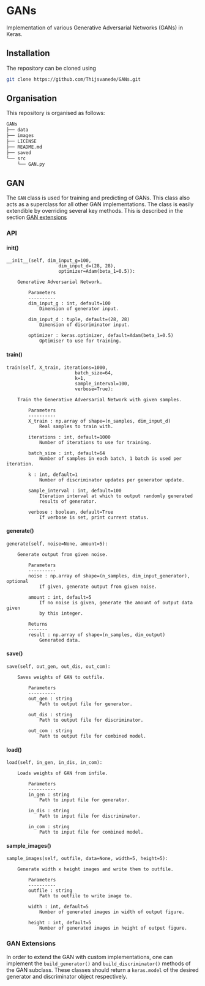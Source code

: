 # GANs
Implementation of various Generative Adversarial Networks (GANs) in Keras.

## Installation
The repository can be cloned using
```bash
git clone https://github.com/Thijsvanede/GANs.git
```

## Organisation
This repository is organised as follows:
```bash
GANs
├── data
├── images
├── LICENSE
├── README.md
├── saved
└── src
    └── GAN.py
```

## GAN
The `GAN` class is used for training and predicting of GANs. This class also acts as a superclass for all other GAN implementations. The class is easily extendible by overriding several key methods. This is described in the section [GAN extensions](#gan-extensions)

### API

#### __init__()
```
__init__(self, dim_input_g=100,
                   dim_input_d=(28, 28),
                   optimizer=Adam(beta_1=0.5)):

    Generative Adversarial Network.

        Parameters
        ----------
        dim_input_g : int, default=100
            Dimension of generator input.

        dim_input_d : tuple, default=(28, 28)
            Dimension of discriminator input.

        optimizer : keras.optimizer, default=Adam(beta_1=0.5)
            Optimiser to use for training.
```

#### train()
```
train(self, X_train, iterations=1000,
                         batch_size=64,
                         k=1,
                         sample_interval=100,
                         verbose=True):

    Train the Generative Adversarial Network with given samples.

        Parameters
        ----------
        X_train : np.array of shape=(n_samples, dim_input_d)
            Real samples to train with.

        iterations : int, default=1000
            Number of iterations to use for training.

        batch_size : int, default=64
            Number of samples in each batch, 1 batch is used per iteration.

        k : int, default=1
            Number of discriminator updates per generator update.

        sample_interval : int, default=100
            Iteration interval at which to output randomly generated
            results of generator.

        verbose : boolean, default=True
            If verbose is set, print current status.
```

#### generate()
```
generate(self, noise=None, amount=5):

    Generate output from given noise.

        Parameters
        ----------
        noise : np.array of shape=(n_samples, dim_input_generator), optional
            If given, generate output from given noise.

        amount : int, default=5
            If no noise is given, generate the amount of output data given
            by this integer.

        Returns
        -------
        result : np.array of shape=(n_samples, dim_output)
            Generated data.
```

#### save()
```
save(self, out_gen, out_dis, out_com):

    Saves weights of GAN to outfile.

        Parameters
        ----------
        out_gen : string
            Path to output file for generator.

        out_dis : string
            Path to output file for discriminator.

        out_com : string
            Path to output file for combined model.
```

#### load()
```
load(self, in_gen, in_dis, in_com):

    Loads weights of GAN from infile.

        Parameters
        ----------
        in_gen : string
            Path to input file for generator.

        in_dis : string
            Path to input file for discriminator.

        in_com : string
            Path to input file for combined model.
```

#### sample_images()
```
sample_images(self, outfile, data=None, width=5, height=5):

    Generate width x height images and write them to outfile.

        Parameters
        ----------
        outfile : string
            Path to outfile to write image to.

        width : int, default=5
            Number of generated images in width of output figure.

        height : int, default=5
            Number of generated images in height of output figure.
```

### GAN Extensions
In order to extend the GAN with custom implementations, one can implement the `build_generator()` and `build_discriminator()` methods of the GAN subclass. These classes should return a `keras.model` of the desired generator and discriminator object respectively.
